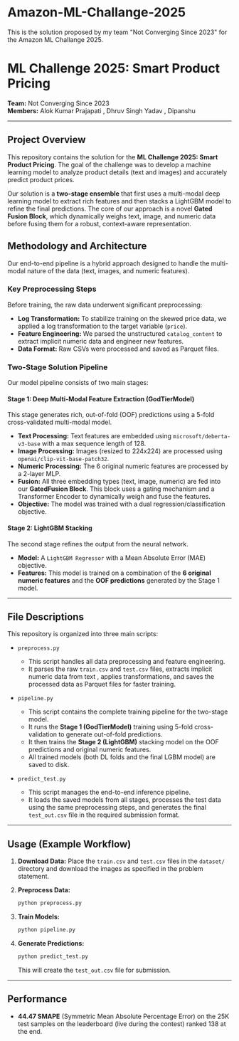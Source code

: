 # Amazon-ML-Challange-2025
This is the solution proposed by my team "Not Converging Since 2023" for the Amazon ML Challange 2025.


# ML Challenge 2025: Smart Product Pricing

**Team:** Not Converging Since 2023   
**Members:** Alok Kumar Prajapati , Dhruv Singh Yadav , Dipanshu 

-----

## Project Overview

This repository contains the solution for the **ML Challenge 2025: Smart Product Pricing**. The goal of the challenge was to develop a machine learning model to analyze product details (text and images) and accurately predict product prices.

Our solution is a **two-stage ensemble** that first uses a multi-modal deep learning model to extract rich features and then stacks a LightGBM model to refine the final predictions. The core of our approach is a novel **Gated Fusion Block**, which dynamically weighs text, image, and numeric data before fusing them for a robust, context-aware representation.

## Methodology and Architecture

Our end-to-end pipeline is a hybrid approach designed to handle the multi-modal nature of the data (text, images, and numeric features).

### Key Preprocessing Steps

Before training, the raw data underwent significant preprocessing:

  * **Log Transformation:** To stabilize training on the skewed price data, we applied a log transformation to the target variable (`price`).
  * **Feature Engineering:** We parsed the unstructured `catalog_content` to extract implicit numeric data and engineer new features.
  * **Data Format:** Raw CSVs were processed and saved as Parquet files.

### Two-Stage Solution Pipeline

Our model pipeline consists of two main stages:

#### Stage 1: Deep Multi-Modal Feature Extraction (GodTierModel)

This stage generates rich, out-of-fold (OOF) predictions using a 5-fold cross-validated multi-modal model.

  * **Text Processing:** Text features are embedded using `microsoft/deberta-v3-base` with a max sequence length of 128.
  * **Image Processing:** Images (resized to 224x224) are processed using `openai/clip-vit-base-patch32`.
  * **Numeric Processing:** The 6 original numeric features are processed by a 2-layer MLP.
  * **Fusion:** All three embedding types (text, image, numeric) are fed into our **GatedFusion Block**. This block uses a gating mechanism and a Transformer Encoder to dynamically weigh and fuse the features.
  * **Objective:** The model was trained with a dual regression/classification objective.

#### Stage 2: LightGBM Stacking

The second stage refines the output from the neural network.

  * **Model:** A `LightGBM Regressor` with a Mean Absolute Error (MAE) objective.
  * **Features:** This model is trained on a combination of the **6 original numeric features** and the **OOF predictions** generated by the Stage 1 model.

-----

## File Descriptions

This repository is organized into three main scripts:

  * `preprocess.py`

      * This script handles all data preprocessing and feature engineering.
      * It parses the raw `train.csv` and `test.csv` files, extracts implicit numeric data from text , applies transformations, and saves the processed data as Parquet files for faster training.

  * `pipeline.py`

      * This script contains the complete training pipeline for the two-stage model.
      * It runs the **Stage 1 (GodTierModel)** training using 5-fold cross-validation to generate out-of-fold predictions.
      * It then trains the **Stage 2 (LightGBM)** stacking model on the OOF predictions and original numeric features.
      * All trained models (both DL folds and the final LGBM model) are saved to disk.

  * `predict_test.py`

      * This script manages the end-to-end inference pipeline.
      * It loads the saved models from all stages, processes the test data using the same preprocessing steps, and generates the final `test_out.csv` file in the required submission format.

-----

## Usage (Example Workflow)

1.  **Download Data:** Place the `train.csv` and `test.csv` files in the `dataset/` directory and download the images as specified in the problem statement.

2.  **Preprocess Data:**

    ```bash
    python preprocess.py
    ```

3.  **Train Models:**

    ```bash
    python pipeline.py
    ```

4.  **Generate Predictions:**

    ```bash
    python predict_test.py
    ```

    This will create the `test_out.csv` file for submission.

-----

## Performance

  * **44.47 SMAPE** (Symmetric Mean Absolute Percentage Error) on the 25K test samples on the leaderboard (live during the contest) ranked 138 at the end.

